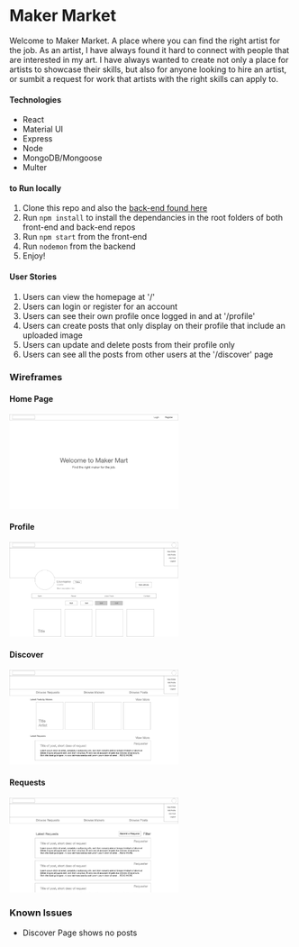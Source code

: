 
# Maker Market
Welcome to Maker Market. A place where you can find the right artist for the job. As an artist, I have always found it hard to connect with people that are interested in my art. I have always wanted to create not only a place for artists to showcase their skills, but also for anyone looking to hire an artist, or sumbit a request for work that artists with the right skills can apply to. 

#### Technologies
* React
* Material UI
* Express
* Node
* MongoDB/Mongoose
* Multer

#### to Run locally

1. Clone this repo and also the [back-end found here](https://github.com/ldbean/maker-market-backend)
1. Run `npm install` to install the dependancies in the root folders of both front-end and back-end repos
1. Run `npm start` from the front-end 
1. Run `nodemon` from the backend
1. Enjoy!

#### User Stories
1. Users can view the homepage at '/'
1. Users can login or register for an account
1. Users can see their own profile once logged in and at '/profile'
1. Users can create posts that only display on their profile that include an uploaded image
1. Users can update and delete posts from their profile only
1. Users can see all the posts from other users at the '/discover' page

### Wireframes
#### Home Page
<img src="./public/wireframes/Home.png" width="300px">

#### Profile
<img src="./public/wireframes/Artist-Profile.png" width="300px">

#### Discover
<img src="./public/wireframes/Discover-Page.png" width="300px">

#### Requests
<img src="./public/wireframes/Browse-Requests.png" width="300px">

### Known Issues
* Discover Page shows no posts
